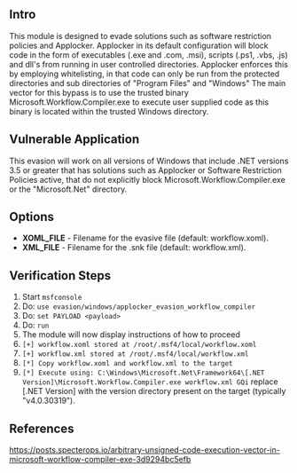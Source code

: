 ## Intro

This module is designed to evade solutions such as software restriction policies and Applocker.
Applocker in its default configuration will block code in the form of executables (.exe and .com, .msi), scripts (.ps1, .vbs, .js) and dll's from running in user controlled directories.
Applocker enforces this by employing whitelisting, in that code can only be run from the protected directories and sub directories of "Program Files" and "Windows"
The main vector for this bypass is to use the trusted binary Microsoft.Workflow.Compiler.exe to execute user supplied code as this binary is located within the trusted Windows directory.

## Vulnerable Application

This evasion will work on all versions of Windows that include .NET versions 3.5 or greater that has solutions such as Applocker or Software Restriction Policies active, that do not explicitly block Microsoft.Workflow.Compiler.exe or the "Microsoft.Net" directory.

## Options

- **XOML_FILE** - Filename for the evasive file (default: workflow.xoml).
- **XML_FILE** - Filename for the .snk file (default: workflow.xml).

## Verification Steps

  1. Start `msfconsole`
  2. Do: `use evasion/windows/applocker_evasion_workflow_compiler`
  3. Do: `set PAYLOAD <payload>`
  4. Do: `run`
  5. The module will now display instructions of how to proceed
  6. `[+] workflow.xoml stored at /root/.msf4/local/workflow.xoml`
  7. `[+] workflow.xml stored at /root/.msf4/local/workflow.xml`
  8. `[*] Copy workflow.xoml and workflow.xml to the target`
  9. `[*] Execute using: C:\Windows\Microsoft.Net\Framework64\[.NET Version]\Microsoft.Workflow.Compiler.exe workflow.xml GQi` replace [.NET Version] with the version directory present on the target (typically "v4.0.30319").

## References

https://posts.specterops.io/arbitrary-unsigned-code-execution-vector-in-microsoft-workflow-compiler-exe-3d9294bc5efb
